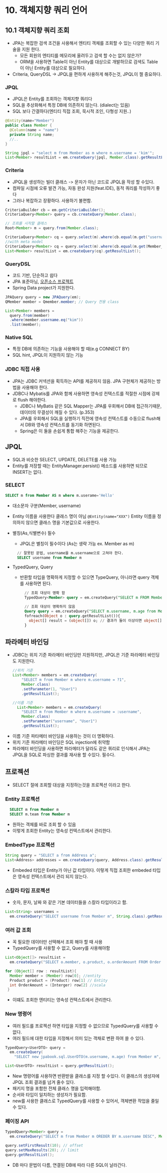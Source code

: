 # 10. 객체지향 쿼리 언어

## 10.1 객체지향 쿼리 조회
  - JPA는 복잡한 검색 조건을 사용해서 엔티티 객체를 조회할 수 있는 다양한 쿼리 기술을 지원 한다.
    - 모든 회원의 엔티티를 메모리에 올려두고 검색 할 수는 없지 않은가?
    - ORM을 사용하면 Table이 아닌 Entity를 대상으로 개발하므로 검색도 Table이 아닌 Entity를 대상으로 필요하다.
  - Criteria, QueryDSL -> JPQL을 편하게 사용하게 해주는것, JPQL이 젤 중요하다.

### JPQL
  - JPQL은 Entity를 조회하는 객체지향 쿼리다
  - SQL을 추상화해서 특정 DB에 의존하지 않는다. (dialect는 있음)
  - SQL 보다 간결하다(엔티티 직접 조회, 묵시적 조인, 다형성 지원..)
```java
@Entity(name="Member")
public class Member {
  @Column(name = "name")
  private String name;
  //..
}

String jpql = "select m from Member as m where m.username = 'kim'";
List<Member> resultList = em.createQuery(jpql, Member.class).getResultList();
```

### Criteria
  - JPQL을 생성하는 빌더 클래스 -> 문자가 아닌 코드로 JPQL을 작성 할 수있다.
  - 컴파일 시점에 오류 발견 가능, 자동 완성 지원(feat.IDE), 동적 쿼리를 작성하기 좋다
  - 그러나 복잡하고 장황하다. 사용하기 불편함.

```java
CriteriaBuilder cb = em.getCriteriaBuilder();
CriteriaQuery<Member> query = cb.createQuery(Member.class);

// 조회를 시작할 클래스
Root<Member> m = query.from(Member.class);

CriteriaQuery<Member> cq = query.select(m).where(cb.equal(m.get("username"), "kim"));
//with meta model
CriteriaQuery<Member> cq = query.select(m).where(cb.equal(m.get(Member_.username), "kim"));
List<Member> resultList = em.createQuery(cq).getResultList();
```

### QueryDSL
- 코드 기반, 단순하고 쉽다
- JPA 표준아님, [오픈소스 프로젝트](https://github.com/querydsl/querydsl)
- Spring Data project가 지원한다.
```java
JPAQuery query = new JPAQuery(em);
QMember member = Qmember.member; // Query 전용 class

List<Member> members =
  query.from(member)
  .where(member.username.eq("kim"))
  .list(member);

```

### Native SQL
 - 특정 DB에 의존하는 기능을 사용해야 할 때(e.g CONNECT BY)
 - SQL hint, JPQL이 지원하지 않는 기능

### JDBC 직접 사용
  - JPA는 JDBC 커넥션을 획득하는 API를 제공하지 않음. JPA 구현체가 제공하는 방법을 사용해야 한다.
  - JDBC나 Mybatis를 JPA와 함께 사용하면 영속성 컨텍스트를 적절한 시점에 강제로 flush 해야한다.
    - JDBC나 MyBatis 같은 SQL Mapper는 JPA를 우회해서 DB에 접근하기때문, 데이터의 무결성이 깨질 수 있다. (p.353)
    - JPA를 우회해서 SQL을 실행하기 직전에 영속성 컨텍스트를 수동으로 flush해서 DB와 영속성 컨텍스트를 동기화 하면된다.
    - Spring은 이 둘을 손쉽게 통합 해주는 기능을 제공한다.

## JPQL
  - SQL과 비슷한 SELECT, UPDATE, DELETE를 사용 가능
  - Entity를 저장할 때는 EntityManager.persist() 메소드를 사용하면 되므로 INSERT는 없다.
  ### SELECT
  ```sql
  SELECT m from Member AS m where m.userame='Hello'

  ```
  - 대소문자 구분(Member, username)
  - Entity 이름을 사용한다 클래스 명이 아님 `@Entity(name="XXX")` Entity 이름을 정의하지 않으면 클래스 명을 기본값으로 사용한다.
  - 별칭(As,식별변수) 필수
    - JPQL은 별칭이 필수이다  (As는 생략 가능 ex. Member as m)
    ```sql
      // 잘못된 문법, username을 m.username으로 고쳐야 한다.
      SELECT username from Member m 
    ```
  
  - TypedQuery, Query
    - 반환할 타입을 명확하게 지정할 수 있으면 TypeQuery, 아니라면 query 객체를 사용하면 된다.
      ```sql
        // 조회 대상이 명확 함
        TypedQuery<Member> query = em.createQuery("SELECT m FROM Member m", member.calss)

        // 조회 대상이 명확하지 않음
        Query query = em.createQuery("SELECT m.username, m.age from Member m")
        fofreach(Object o : query.getResultList()){
          object[] result = (object[]) o; // 결과가 둘이 이상이면 object[] 반환
        }
      ```

## 파라메터 바인딩
  - JDBC는 위치 기준 파라메터 바인딩만 지원하지만, JPQL은 기준 파라메터 바인딩도 지원한다.
    ```java
    //위치 기준
    List<Member> members = em.createQuery(
        "SELECT m from Member m where m.username = ?1",
        Member.class)
        .setParameter(1, "User1")
        .getResultList();

    //이름 기준
      List<Member> members = em.createQuery(
        "SELECT m from Member m where m.username = :username",
        Member.class)
        .setParameter("username", "User1")
        .getResultList();
    ```
  - 이름 기준 파타메터 바인딩을 사용하는 것이 더 명확하다.
  - 위치 기준 파라메터 바인딩은 SQL injection에 취약함
  - 파라메터 바인딩을 사용하면 파라메터가 달라도 같은 쿼리로 인식해서 JPA는 JPQL을 SQL로 파싱한 결과를 재사용 할 수있다. 필수다.

## 프로젝션
  - SELECT 절에 조회할 대상을 지정하는것을 프로젝션 이라고 한다.
  
### Entity 프로젝션
```sql
  SELECT m from Member m
  SELECT m.team from Member m
```
- 원하는 객체를 바로 조회 할 수 있음
- 이렇게 조회한 Entity는 영속성 컨텍스트에서 관리한다.

### EmbedType 프로젝션
```java
String query = "SELECT a from Address a";
List<Address> addresses = em.createQuery(query, Address.class).getResultList();
```
- Embeded 타입은 Entity가 아닌 값 타입이다. 이렇게 직접 조회한 embeded 타입은 영속성 컨텍스트에서 관리 되지 않는다.

### 스칼라 타입 프로젝션
- 숫자, 문자, 날짜 와 같은 기본 데이터들을 스칼라 타입이라고 함.
```java
List<String> usernames =
  em.createQuery("SELECT username from Member m", String.class).getResultList();
```

### 여러 값 조회
- 꼭 필요한 데이터만 선택해서 조회 해야 할 때 사용
- TypedQuery를 사용할 수 없고, Query를 사용해야함
```java
List<Object[]> resultList = 
  em.createQuery("SELECT o.member, o.product, o.orderAmount FROM Order o").getResultList();

for (Object[] row : resultList){
  Member member = (Member) row[0]; //entity
  Product product = (Product) row[1] // Entity
  int OrderAmount = (Interger) row[2] //scala
 }
```
- 이떄도 조회한 엔티티는 영속성 컨텍스트에서 관리한다.

### New 명령어
- 여러 필드를 프로젝션 하면 타입을 지정할 수 없으므로 TypedQuery를 사용할 수 없다.
- 여러 필드에 대한 타입을 지정해서 의미 있는 객채로 변환 하여 쓸 수 있다.
```java
TypedQuery<UserDTO> query = 
  em.createQuery(
    "SELECT new jpabook.sql.UserDTO(m.username, m.age) from Member m", UserDTO.class);

List<UserDTO> resultList = query.getResultList();
```
- New 명령어를 사용하면 반환받을 클래스를 지정 할 수있다. 이 클래스의 생성자에 JPQL 조회 결과를 넘겨 줄수 있다.
- 패키지 명을 포함한 전체 클래스 명을 입력해야함.
- 순서와 타입이 일치하는 생성자가 필요함.
- new를 사용한 클래스로 TypedQuery를 사용할 수 있어서, 객체변환 작업을 줄일 수 있다.

### 페이징 API
```java
TypedQuery<Member> query =
  em.createQuery("SELECT m from Member m OREDER BY m.username DESC", Member.class);

query.setFirstResult(10); // offset
query.setMaxResults(20); // limit
query.getResultList();
```
- DB 마다 문법이 다름, 연결된 DB에 따라 다른 SQL이 날라간다.


